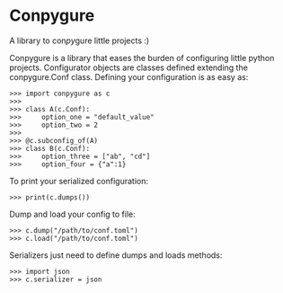 # Conpygure

A library to con*py*gure little projects :) 

Conpygure is a library that eases the burden of configuring little python projects.
Configurator objects are classes defined extending the conpygure.Conf class.
Defining your configuration is as easy as:

    >>> import conpygure as c
    >>>
    >>> class A(c.Conf):
    >>>     option_one = "default_value"
    >>>     option_two = 2
    >>>
    >>> @c.subconfig_of(A)
    >>> class B(c.Conf):
    >>>     option_three = ["ab", "cd"]
    >>>     option_four = {"a":1}

To print your serialized configuration:

    >>> print(c.dumps())

Dump and load your config to file:

    >>> c.dump("/path/to/conf.toml")
    >>> c.load("/path/to/conf.toml")

Serializers just need to define dumps and loads methods:

    >>> import json
    >>> c.serializer = json


